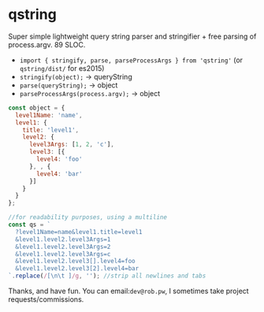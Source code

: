 # qstring

Super simple lightweight query string parser and stringifier + free parsing of process.argv. 89 SLOC.

  - `import { stringify, parse, parseProcessArgs } from 'qstring'` (or `qstring/dist/` for es2015)
  - `stringify(object);` -> queryString
  - `parse(queryString);` -> object
  - `parseProcessArgs(process.argv);` -> object

```javascript
const object = {
  level1Name: 'name',
  level1: {
    title: 'level1',
    level2: {
      level3Args: [1, 2, 'c'],
      level3: [{
        level4: 'foo'
      }, , {
        level4: 'bar'
      }]
    }
  }
};

//for readability purposes, using a multiline
const qs = `
  ?level1Name=name&level1.title=level1
  &level1.level2.level3Args=1
  &level1.level2.level3Args=2
  &level1.level2.level3Args=c
  &level1.level2.level3[].level4=foo
  &level1.level2.level3[2].level4=bar
`.replace(/[\n\t ]/g, ''); //strip all newlines and tabs
```

Thanks, and have fun.
You can email:`dev@rob.pw`, I sometimes take project requests/commissions.

